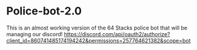# Police-bot-2.0
This is an almost working version of the 64 Stacks police bot that will be managing our discord!
https://discord.com/api/oauth2/authorize?client_id=860741485174194242&permissions=257764621382&scope=bot
